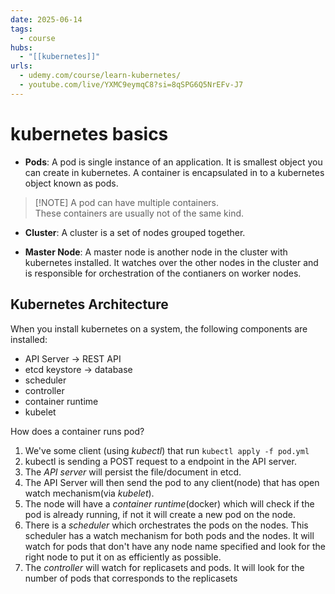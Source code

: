 ```yaml
---
date: 2025-06-14
tags:
  - course
hubs:
  - "[[kubernetes]]"
urls:
  - udemy.com/course/learn-kubernetes/
  - youtube.com/live/YXMC9eymqC8?si=8qSPG6Q5NrEFv-J7
---
```


# kubernetes basics

- **Pods**: A pod is single instance of an application. It is smallest object
  you can create in kubernetes. A container is encapsulated in to a kubernetes
  object known as pods.

> [!NOTE] A pod can have multiple containers.  
> These containers are usually not of the same kind.

- **Cluster**: A cluster is a set of nodes grouped together.

- **Master Node**: A master node is another node in the cluster with kubernetes
  installed. It watches over the other nodes in the cluster and is responsible
  for orchestration of the contianers on worker nodes.

## Kubernetes Architecture

When you install kubernetes on a system, the following components are installed:

- API Server -> REST API
- etcd keystore -> database
- scheduler
- controller
- container runtime
- kubelet

How does a container runs pod?

1. We've some client (using _kubectl_) that run `kubectl apply -f pod.yml`
2. kubectl is sending a POST request to a endpoint in the API server.
3. The _API server_ will persist the file/document in etcd.
4. The API Server will then send the pod to any client(node) that has open watch
   mechanism(via _kubelet_).
5. The node will have a _container runtime_(docker) which will check if the pod
   is already running, if not it will create a new pod on the node.
6. There is a _scheduler_ which orchestrates the pods on the nodes. This
   scheduler has a watch mechanism for both pods and the nodes. It will watch
   for pods that don't have any node name specified and look for the right node
   to put it on as efficiently as possible.
7. The _controller_ will watch for replicasets and pods. It will look for the
   number of pods that corresponds to the replicasets
